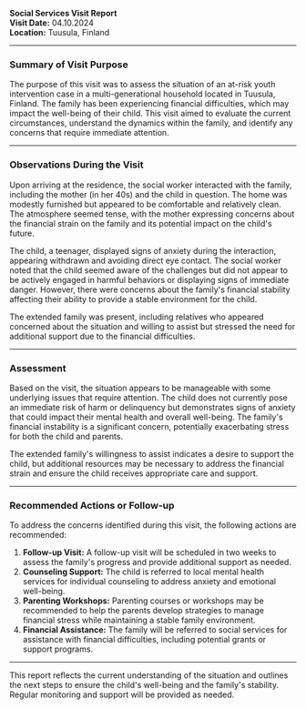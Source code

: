 

**Social Services Visit Report**  
**Visit Date:** 04.10.2024  
**Location:** Tuusula, Finland  

---

### **Summary of Visit Purpose**

The purpose of this visit was to assess the situation of an at-risk youth intervention case in a multi-generational household located in Tuusula, Finland. The family has been experiencing financial difficulties, which may impact the well-being of their child. This visit aimed to evaluate the current circumstances, understand the dynamics within the family, and identify any concerns that require immediate attention.

---

### **Observations During the Visit**

Upon arriving at the residence, the social worker interacted with the family, including the mother (in her 40s) and the child in question. The home was modestly furnished but appeared to be comfortable and relatively clean. The atmosphere seemed tense, with the mother expressing concerns about the financial strain on the family and its potential impact on the child's future.

The child, a teenager, displayed signs of anxiety during the interaction, appearing withdrawn and avoiding direct eye contact. The social worker noted that the child seemed aware of the challenges but did not appear to be actively engaged in harmful behaviors or displaying signs of immediate danger. However, there were concerns about the family's financial stability affecting their ability to provide a stable environment for the child.

The extended family was present, including relatives who appeared concerned about the situation and willing to assist but stressed the need for additional support due to the financial difficulties.

---

### **Assessment**

Based on the visit, the situation appears to be manageable with some underlying issues that require attention. The child does not currently pose an immediate risk of harm or delinquency but demonstrates signs of anxiety that could impact their mental health and overall well-being. The family's financial instability is a significant concern, potentially exacerbating stress for both the child and parents.

The extended family's willingness to assist indicates a desire to support the child, but additional resources may be necessary to address the financial strain and ensure the child receives appropriate care and support.

---

### **Recommended Actions or Follow-up**

To address the concerns identified during this visit, the following actions are recommended:

1. **Follow-up Visit:** A follow-up visit will be scheduled in two weeks to assess the family's progress and provide additional support as needed.
2. **Counseling Support:** The child is referred to local mental health services for individual counseling to address anxiety and emotional well-being.
3. **Parenting Workshops:** Parenting courses or workshops may be recommended to help the parents develop strategies to manage financial stress while maintaining a stable family environment.
4. **Financial Assistance:** The family will be referred to social services for assistance with financial difficulties, including potential grants or support programs.

---

This report reflects the current understanding of the situation and outlines the next steps to ensure the child's well-being and the family's stability. Regular monitoring and support will be provided as needed.